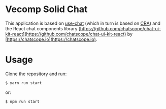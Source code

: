 # Vecomp Solid Chat

This application is based on [use-chat](https://github.com/chatscope/use-chat) (which in turn is based on [CRA](https://create-react-app.dev/)) and the React chat components library [https://github.com/chatscope/chat-ui-kit-react](https://github.com/chatscope/chat-ui-kit-react) by [https://chatscope.io](https://chatscope.io).

# Usage
Clone the repository and run:

```console
$ yarn run start
```

or:
```console
$ npm run start
```